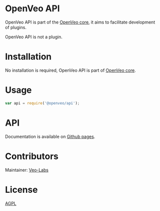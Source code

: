 # OpenVeo API

OpenVeo API is part of the [OpenVeo core](https://github.com/veo-labs/openveo-core), it aims to facilitate development of plugins.

OpenVeo API is not a plugin.

# Installation

No installation is required, OpenVeo API is part of [OpenVeo core](https://github.com/veo-labs/openveo-core).

# Usage

```javascript
var api = require('@openveo/api');
```

# API

Documentation is available on [Github pages](http://veo-labs.github.io/openveo-api/4.0.0/).

# Contributors

Maintainer: [Veo-Labs](http://www.veo-labs.com/)

# License

[AGPL](http://www.gnu.org/licenses/agpl-3.0.en.html)
